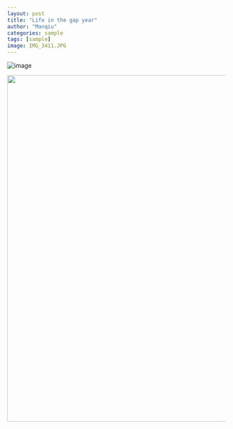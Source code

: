 ```yaml
---
layout: post
title: "Life in the gap year"
author: "Manqiu"
categories: sample
tags: [sample]
image: IMG_3411.JPG
---
```







![image](/photo/assets/img/xnz6.JPG)


<img src="/photo/assets/img/xnz6.JPG" width="800" />


<!-- {% include figure.html path="assets/img/xnz6.JPG" class="img-fluid rounded z-depth-1" %} -->

